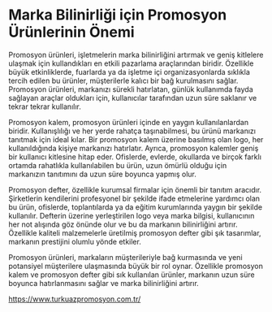 # Marka Bilinirliği için Promosyon Ürünlerinin Önemi
Promosyon ürünleri, işletmelerin marka bilinirliğini artırmak ve geniş kitlelere ulaşmak için kullandıkları en etkili pazarlama araçlarından biridir. Özellikle büyük etkinliklerde, fuarlarda ya da işletme içi organizasyonlarda sıklıkla tercih edilen bu ürünler, müşterilerle kalıcı bir bağ kurulmasını sağlar. Promosyon ürünleri, markanızı sürekli hatırlatan, günlük kullanımda fayda sağlayan araçlar oldukları için, kullanıcılar tarafından uzun süre saklanır ve tekrar tekrar kullanılır.

Promosyon kalem, promosyon ürünleri içinde en yaygın kullanılanlardan biridir. Kullanışlılığı ve her yerde rahatça taşınabilmesi, bu ürünü markanızı tanıtmak için ideal kılar. Bir promosyon kalem üzerine basılmış olan logo, her kullanıldığında kişiye markanızı hatırlatır. Ayrıca, promosyon kalemler geniş bir kullanıcı kitlesine hitap eder. Ofislerde, evlerde, okullarda ve birçok farklı ortamda rahatlıkla kullanılabilen bu ürün, uzun ömürlü olduğu için markanızın tanıtımını da uzun süre boyunca yapmış olur.

Promosyon defter, özellikle kurumsal firmalar için önemli bir tanıtım aracıdır. Şirketlerin kendilerini profesyonel bir şekilde ifade etmelerine yardımcı olan bu ürün, ofislerde, toplantılarda ya da eğitim kurumlarında yaygın bir şekilde kullanılır. Defterin üzerine yerleştirilen logo veya marka bilgisi, kullanıcının her not alışında göz önünde olur ve bu da markanın bilinirliğini artırır. Özellikle kaliteli malzemelerle üretilmiş promosyon defter gibi şık tasarımlar, markanın prestijini olumlu yönde etkiler.

Promosyon ürünleri, markaların müşterileriyle bağ kurmasında ve yeni potansiyel müşterilere ulaşmasında büyük bir rol oynar. Özellikle promosyon kalem ve promosyon defter gibi sık kullanılan ürünler, markanın uzun süre boyunca hatırlanmasını sağlar ve marka bilinirliğini artırır.

https://www.turkuazpromosyon.com.tr/

